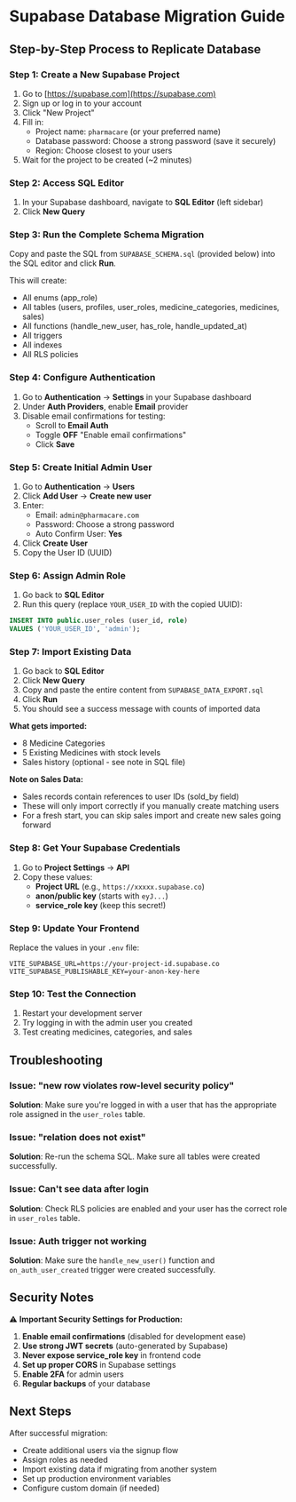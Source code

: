 # Supabase Database Migration Guide

## Step-by-Step Process to Replicate Database

### Step 1: Create a New Supabase Project

1. Go to [https://supabase.com](https://supabase.com)
2. Sign up or log in to your account
3. Click "New Project"
4. Fill in:
   - Project name: `pharmacare` (or your preferred name)
   - Database password: Choose a strong password (save it securely)
   - Region: Choose closest to your users
5. Wait for the project to be created (~2 minutes)

### Step 2: Access SQL Editor

1. In your Supabase dashboard, navigate to **SQL Editor** (left sidebar)
2. Click **New Query**

### Step 3: Run the Complete Schema Migration

Copy and paste the SQL from `SUPABASE_SCHEMA.sql` (provided below) into the SQL editor and click **Run**.

This will create:
- All enums (app_role)
- All tables (users, profiles, user_roles, medicine_categories, medicines, sales)
- All functions (handle_new_user, has_role, handle_updated_at)
- All triggers
- All indexes
- All RLS policies

### Step 4: Configure Authentication

1. Go to **Authentication** → **Settings** in your Supabase dashboard
2. Under **Auth Providers**, enable **Email** provider
3. Disable email confirmations for testing:
   - Scroll to **Email Auth**
   - Toggle **OFF** "Enable email confirmations"
   - Click **Save**

### Step 5: Create Initial Admin User

1. Go to **Authentication** → **Users**
2. Click **Add User** → **Create new user**
3. Enter:
   - Email: `admin@pharmacare.com`
   - Password: Choose a strong password
   - Auto Confirm User: **Yes**
4. Click **Create User**
5. Copy the User ID (UUID)

### Step 6: Assign Admin Role

1. Go back to **SQL Editor**
2. Run this query (replace `YOUR_USER_ID` with the copied UUID):

```sql
INSERT INTO public.user_roles (user_id, role)
VALUES ('YOUR_USER_ID', 'admin');
```

### Step 7: Import Existing Data

1. Go back to **SQL Editor**
2. Click **New Query**
3. Copy and paste the entire content from `SUPABASE_DATA_EXPORT.sql`
4. Click **Run**
5. You should see a success message with counts of imported data

**What gets imported:**
- 8 Medicine Categories
- 5 Existing Medicines with stock levels
- Sales history (optional - see note in SQL file)

**Note on Sales Data:**
- Sales records contain references to user IDs (sold_by field)
- These will only import correctly if you manually create matching users
- For a fresh start, you can skip sales import and create new sales going forward

### Step 8: Get Your Supabase Credentials

1. Go to **Project Settings** → **API**
2. Copy these values:
   - **Project URL** (e.g., `https://xxxxx.supabase.co`)
   - **anon/public key** (starts with `eyJ...`)
   - **service_role key** (keep this secret!)

### Step 9: Update Your Frontend

Replace the values in your `.env` file:

```env
VITE_SUPABASE_URL=https://your-project-id.supabase.co
VITE_SUPABASE_PUBLISHABLE_KEY=your-anon-key-here
```

### Step 10: Test the Connection

1. Restart your development server
2. Try logging in with the admin user you created
3. Test creating medicines, categories, and sales

## Troubleshooting

### Issue: "new row violates row-level security policy"

**Solution**: Make sure you're logged in with a user that has the appropriate role assigned in the `user_roles` table.

### Issue: "relation does not exist"

**Solution**: Re-run the schema SQL. Make sure all tables were created successfully.

### Issue: Can't see data after login

**Solution**: Check RLS policies are enabled and your user has the correct role in `user_roles` table.

### Issue: Auth trigger not working

**Solution**: Make sure the `handle_new_user()` function and `on_auth_user_created` trigger were created successfully.

## Security Notes

⚠️ **Important Security Settings for Production:**

1. **Enable email confirmations** (disabled for development ease)
2. **Use strong JWT secrets** (auto-generated by Supabase)
3. **Never expose service_role key** in frontend code
4. **Set up proper CORS** in Supabase settings
5. **Enable 2FA** for admin users
6. **Regular backups** of your database

## Next Steps

After successful migration:
- Create additional users via the signup flow
- Assign roles as needed
- Import existing data if migrating from another system
- Set up production environment variables
- Configure custom domain (if needed)
